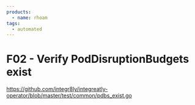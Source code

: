 ```yaml
---
products:
  - name: rhoam
tags:
  - automated
---
```


# F02 - Verify PodDisruptionBudgets exist

https://github.com/integr8ly/integreatly-operator/blob/master/test/common/pdbs_exist.go
